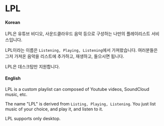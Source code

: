 # LPL
#### Korean
LPL은 유튜브 비디오, 사운드클라우드 음악 등으로 구성하는 나만의 플레이리스트 서비스입니다.

LPL이라는 이름은 ```Listening, Playing, Listening```에서 가져왔습니다. 여러분들은 그저 가져온 음악을 리스트에 추가하고, 재생하고, 들으시면 됩니다.

LPL은 데스크탑만 지원합니다.

#### English
LPL is a custom playlist can composed of Youtube videos, SoundCloud music, etc.

The name "LPL" is derived from ```Listing, Playing, Listening```. You just list music of your choice, and play it, and listen to it.

LPL supports only desktop.
